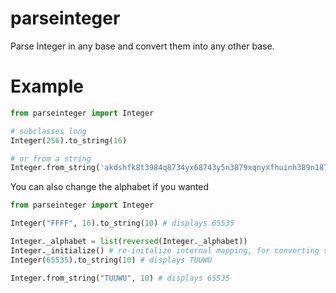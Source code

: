 # parseinteger
Parse Integer in any base and convert them into any other base.

# Example

```python
from parseinteger import Integer

# subclasses long
Integer(256).to_string(16)

# or from a string
Integer.from_string('akdshfk8t3984q8734yx68743y5n3879xqnyxfhuinh389n187x3y5n', 62).to_string(16)
```

You can also change the alphabet if you wanted

```python
from parseinteger import Integer

Integer("FFFF", 16).to_string(10) # displays 65535

Integer._alphabet = list(reversed(Integer._alphabet))
Integer._initialize() # re-initalize internal mapping, for converting strings to integers
Integer(65535).to_string(10) # displays TUUWU

Integer.from_string("TUUWU", 10) # displays 65535
```
